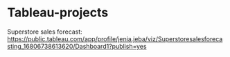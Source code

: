 # Tableau-projects

Superstore sales forecast: https://public.tableau.com/app/profile/jenia.jeba/viz/Superstoresalesforecasting_16806738613620/Dashboard1?publish=yes 
